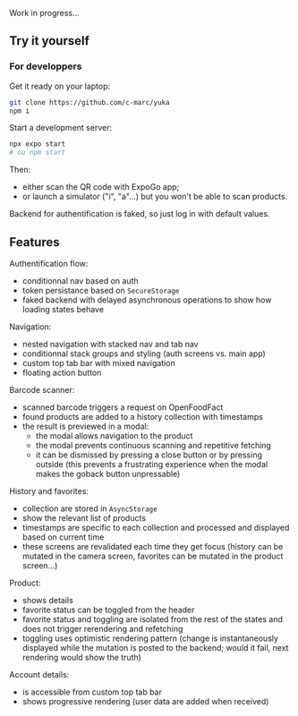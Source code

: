 Work in progress...

## Try it yourself

### For developpers

Get it ready on your laptop:

```bash
git clone https://github.com/c-marc/yuka
npm i
```

Start a development server:

```bash
npx expo start
# ou npm start
```

Then:

- either scan the QR code with ExpoGo app;
- or launch a simulator ("i", "a"...) but you won't be able to scan products.

Backend for authentification is faked, so just log in with default values.

## Features

Authentification flow:

- conditionnal nav based on auth
- token persistance based on `SecureStorage`
- faked backend with delayed asynchronous operations to show how loading states behave

Navigation:

- nested navigation with stacked nav and tab nav
- conditionnal stack groups and styling (auth screens vs. main app)
- custom top tab bar with mixed navigation
- floating action button

Barcode scanner:

- scanned barcode triggers a request on OpenFoodFact
- found products are added to a history collection with timestamps
- the result is previewed in a modal:
  - the modal allows navigation to the product
  - the modal prevents continuous scanning and repetitive fetching
  - it can be dismissed by pressing a close button or by pressing outside (this prevents a frustrating experience when the modal makes the goback button unpressable)

History and favorites:

- collection are stored in `AsyncStorage`
- show the relevant list of products
- timestamps are specific to each collection and processed and displayed based on current time
- these screens are revalidated each time they get focus (history can be mutated in the camera screen, favorites can be mutated in the product screen...)

Product:

- shows details
- favorite status can be toggled from the header
- favorite status and toggling are isolated from the rest of the states and does not trigger rerendering and refetching
- toggling uses optimistic rendering pattern (change is instantaneously displayed while the mutation is posted to the backend; would it fail, next rendering would show the truth)

Account details:

- is accessible from custom top tab bar
- shows progressive rendering (user data are added when received)
